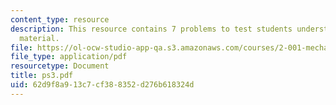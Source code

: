 ```yaml
---
content_type: resource
description: This resource contains 7 problems to test students understanding of course
  material.
file: https://ol-ocw-studio-app-qa.s3.amazonaws.com/courses/2-001-mechanics-materials-i-fall-2006/62d9f8a913c7cf388352d276b618324d_ps3.pdf
file_type: application/pdf
resourcetype: Document
title: ps3.pdf
uid: 62d9f8a9-13c7-cf38-8352-d276b618324d
---
```

